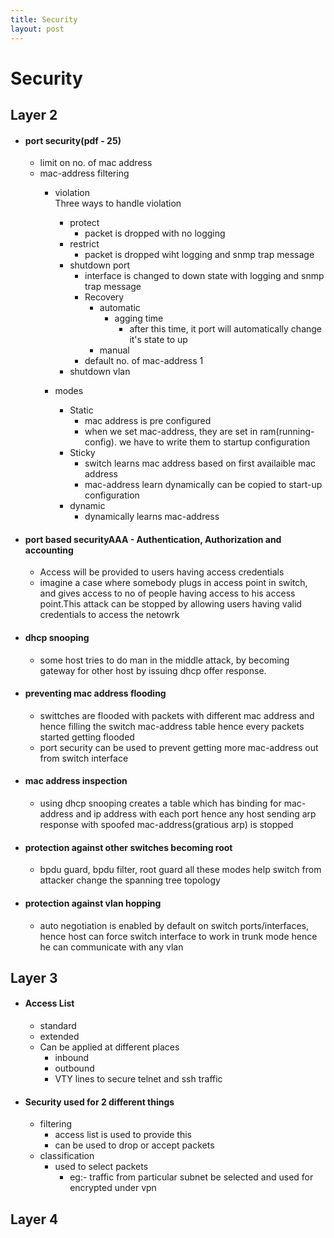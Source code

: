 ```yaml
---
title: Security
layout: post
---
```

      
 # Security  
 ## Layer 2   
 *  #### port security(pdf - 25)   
  
 	* limit on no. of mac address   
 	* mac-address filtering   
 		* violation   
Three ways to handle violation  
  
 			* protect   
 				* packet is dropped with no logging   
 			* restrict   
 				* packet is dropped wiht logging and snmp trap message   
 			* shutdown port   
 				* interface is changed to down state with logging and snmp trap message   
 				* Recovery   
 					* automatic   
 						* agging time   
 							* after this time, it port will automatically change it's state to up   
 					* manual   
 				* default no. of mac-address 1   
 			* shutdown vlan   
 		* modes   
 			* Static   
 				* mac address is pre configured   
 				* when we set mac-address, they are set in ram(running-config). we have to write them to startup configuration   
 			* Sticky   
 				* switch learns mac address based on first availaible mac address   
 				* mac-address learn dynamically can be copied to start-up configuration   
 			* dynamic   
 				* dynamically learns mac-address   
 *  #### port based securityAAA - Authentication, Authorization and accounting   
  
 	* Access will be provided to users having access credentials   
 	* imagine a case where somebody plugs in access point in switch, and gives access to no of people having access to his access point.This attack can be stopped by allowing users having valid credentials to access the netowrk   
 *  #### dhcp snooping   
  
 	* some host tries to do man in the middle attack, by becoming gateway for other host by issuing dhcp offer response.   
 *  #### preventing mac address flooding   
  
 	* swittches are flooded with packets with different mac address and hence filling the switch mac-address table hence every packets started getting flooded   
 	* port security can be used to prevent getting more mac-address out from switch interface   
 *  #### mac address inspection   
  
 	* using dhcp snooping creates a table which has binding for mac-address and ip address with each port hence any host sending arp response with spoofed mac-address(gratious arp) is stopped   
 *  #### protection against other switches becoming root   
  
 	* bpdu guard, bpdu filter, root guard all these modes help switch from attacker change the spanning tree topology   
 *  #### protection against vlan hopping   
  
 	* auto negotiation is enabled by default on switch ports/interfaces, hence host can force switch interface to work in trunk mode hence he can communicate with any vlan   
 ## Layer 3   
 *  #### Access List   
  
 	* standard   
 	* extended   
 	* Can be applied at different places   
 		* inbound   
 		* outbound   
 		* VTY lines to secure telnet and ssh traffic   
 *  #### Security used for 2 different things   
  
 	* filtering   
 		* access list is used to provide this   
 		* can be used to drop or accept packets   
 	* classification   
 		* used to select packets   
 			* eg:- traffic from particular subnet be selected and used for encrypted under vpn   
 ## Layer 4   
